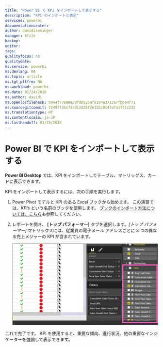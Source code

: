 ```yaml
---
title: "Power BI で KPI をインポートして表示する"
description: "KPI のインポートと表示"
services: powerbi
documentationcenter: 
author: davidiseminger
manager: kfile
backup: 
editor: 
tags: 
qualityfocus: no
qualitydate: 
ms.service: powerbi
ms.devlang: NA
ms.topic: article
ms.tgt_pltfrm: NA
ms.workload: powerbi
ms.date: 01/24/2018
ms.author: davidi
ms.openlocfilehash: b0e4f77699e38fdb526afa184e371267fb6e4f71
ms.sourcegitcommit: 7249ff35c73adc2d25f2e12bc0147afa1f31c232
ms.translationtype: HT
ms.contentlocale: ja-JP
ms.lasthandoff: 01/25/2018
---
```

# <a name="import-and-display-kpis-in-power-bi"></a>Power BI で KPI をインポートして表示する
**Power BI Desktop** では、KPI をインポートしてテーブル、マトリックス、カードに表示できます。

KPI をインポートして表示するには、次の手順を実行します。

1. Power Pivot モデルと KPI のある Excel ブックから始めます。 この演習では、*KPIs* という名前のブックを使用します。 [ブックのインポート方法については、こちら](desktop-import-excel-workbooks.md)も参照してください。  
2. レポートを開き、 **[トップ パフォーマー]** タブを選択します。*[トップ パフォーマー]* マトリックスには、従業員の電子メール アドレスごとに 3 つの異なる売上メジャーの KPI が含まれています。  
   
    ![](media/desktop-import-and-display-kpis/desktoppreviewfeatureon.jpg)

これで完了です。 KPI を使用すると、重要な傾向、進行状況、他の重要なインジケーターを強調して表示できます。

